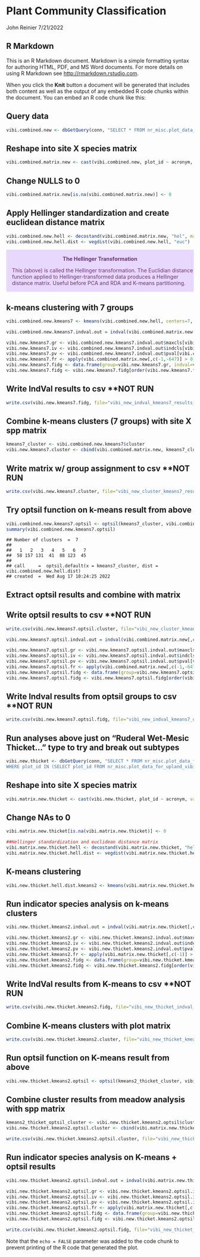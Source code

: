 Plant Community Classification
================
John Reinier
7/21/2022

## R Markdown

This is an R Markdown document. Markdown is a simple formatting syntax
for authoring HTML, PDF, and MS Word documents. For more details on
using R Markdown see <http://rmarkdown.rstudio.com>.

When you click the **Knit** button a document will be generated that
includes both content as well as the output of any embedded R code
chunks within the document. You can embed an R code chunk like this:

## Query data

``` r
vibi.combined.new <- dbGetQuery(conn, "SELECT * FROM nr_misc.plot_data_for_veg_comm_analysis_newest_sample;")
```

## Reshape into site X species matrix

``` r
vibi.combined.matrix.new <- cast(vibi.combined.new, plot_id ~ acronym, value='abundance', fun="mean")
```

## Change NULLS to 0

``` r
vibi.combined.matrix.new[is.na(vibi.combined.matrix.new)] <- 0
```

## Apply Hellinger standardization and create euclidean distance matrix

``` r
vibi.combined.new.hell <- decostand(vibi.combined.matrix.new, "hel", margin = 1)
vibi.combined.new.hell.dist <- vegdist(vibi.combined.new.hell, "euc")
```

<div class="warning"
style="padding:0.1em; background-color:#E9D8FD; color:#69337A">

<span>
<p style="margin-top:1em; text-align:center">
<b>The Hellinger Transformation</b>
</p>
<p style="margin-left:1em;">
This (above) is called the Hellinger transformation. The Euclidian
distance function applied to Hellinger-transformed data produces a
Hellinger distance matrix. Useful before PCA and RDA and K-means
partitioning.
</p>

</span>

</div>

## k-means clustering with 7 groups

``` r
vibi.combined.new.kmeans7 <- kmeans(vibi.combined.new.hell, centers=7, nstart=100)
```

``` r
vibi.combined.new.kmeans7.indval.out = indval(vibi.combined.matrix.new[,c(-1,-647)], vibi.combined.new.kmeans7$cluster, numitr=10000)

vibi.new.kmeans7.gr <- vibi.combined.new.kmeans7.indval.out$maxcls[vibi.combined.new.kmeans7.indval.out$pval <= 0.05]
vibi.new.kmeans7.iv <- vibi.combined.new.kmeans7.indval.out$indcls[vibi.combined.new.kmeans7.indval.out$pval <= 0.05]
vibi.new.kmeans7.pv <- vibi.combined.new.kmeans7.indval.out$pval[vibi.combined.new.kmeans7.indval.out$pval <= 0.05]
vibi.new.kmeans7.fr <- apply(vibi.combined.matrix.new[,c(-1,-647)] > 0, 2, sum)[vibi.combined.new.kmeans7.indval.out$pval <= 0.05]
vibi.new.kmeans7.fidg <- data.frame(group=vibi.new.kmeans7.gr, indval=vibi.new.kmeans7.iv, pvalue=vibi.new.kmeans7.pv, freq=vibi.new.kmeans7.fr)
vibi.new.kmeans7.fidg <- vibi.new.kmeans7.fidg[order(vibi.new.kmeans7.fidg$group, -vibi.new.kmeans7.fidg$indval),]
```

## Write IndVal results to csv \*\*NOT RUN

``` r
write.csv(vibi.new.kmeans7.fidg, file="vibi_new_indval_kmeans7_results_07222022.csv")
```

## Combine k-means clusters (7 groups) with site X spp matrix

``` r
kmeans7_cluster <- vibi.combined.new.kmeans7$cluster
vibi.new.kmeans7.cluster <- cbind(vibi.combined.matrix.new, kmeans7_cluster)
```

## Write matrix w/ group assignment to csv \*\*NOT RUN

``` r
write.csv(vibi.new.kmeans7.cluster, file="vibi_new_cluster_kmeans7_results_04182022.csv")
```

## Try optsil function on k-means result from above

``` r
vibi.combined.new.kmeans7.optsil <- optsil(kmeans7_cluster, vibi.combined.new.hell.dist)
summary(vibi.combined.new.kmeans7.optsil)
```

    ## Number of clusters  =  7 
    ## 
    ##   1   2   3   4   5   6   7 
    ##  58 157 131  41  88 123  45 
    ## 
    ## call     =  optsil.default(x = kmeans7_cluster, dist = vibi.combined.new.hell.dist) 
    ## created  =  Wed Aug 17 10:24:25 2022

## Extract optsil results and combine with matrix

## Write optsil results to csv \*\*NOT RUN

``` r
write.csv(vibi.new.kmeans7.optsil.cluster, file="vibi_new_cluster_kmeans7_optsil_results_04182022.csv")
```

``` r
vibi.new.kmeans7.optsil.indval.out = indval(vibi.combined.matrix.new[,c(-1,-647)], vibi.combined.new.kmeans7.optsil$clustering, numitr=10000)

vibi.new.kmeans7.optsil.gr <- vibi.new.kmeans7.optsil.indval.out$maxcls[vibi.new.kmeans7.optsil.indval.out$pval <= 0.05]
vibi.new.kmeans7.optsil.iv <- vibi.new.kmeans7.optsil.indval.out$indcls[vibi.new.kmeans7.optsil.indval.out$pval <= 0.05]
vibi.new.kmeans7.optsil.pv <- vibi.new.kmeans7.optsil.indval.out$pval[vibi.new.kmeans7.optsil.indval.out$pval <= 0.05]
vibi.new.kmeans7.optsil.fr <- apply(vibi.combined.matrix.new[,c(-1,-647)] > 0, 2, sum)[vibi.new.kmeans7.optsil.indval.out$pval <= 0.05]
vibi.new.kmeans7.optsil.fidg <- data.frame(group=vibi.new.kmeans7.optsil.gr, indval=vibi.new.kmeans7.optsil.iv, pvalue=vibi.new.kmeans7.optsil.pv, freq=vibi.new.kmeans7.optsil.fr)
vibi.new.kmeans7.optsil.fidg <- vibi.new.kmeans7.optsil.fidg[order(vibi.new.kmeans7.optsil.fidg$group, -vibi.new.kmeans7.optsil.fidg$indval),]
```

## Write Indval results from optsil groups to csv \*\*NOT RUN

``` r
write.csv(vibi.new.kmeans7.optsil.fidg, file="vibi_new_indval_kmeans7_optsil_results_04182022.csv")
```

## Run analyses above just on “Ruderal Wet-Mesic Thicket…” type to try and break out subtypes

``` r
vibi.new.thicket <- dbGetQuery(conn, "SELECT * FROM nr_misc.plot_data_for_veg_comm_analysis_newest_sample
WHERE plot_id IN (SELECT plot_id FROM nr_misc.plot_data_for_upland_vibi_development WHERE group_description = 'Ruderal Wet-Mesic Shrubland and Thicket');")
```

## Reshape into site X species matrix

``` r
vibi.matrix.new.thicket <- cast(vibi.new.thicket, plot_id ~ acronym, value='abundance', fun="mean")
```

## Change NAs to 0

``` r
vibi.matrix.new.thicket[is.na(vibi.matrix.new.thicket)] <- 0
```

``` r
##Hellinger standardization and euclidean distance matrix
vibi.matrix.new.thicket.hell <- decostand(vibi.matrix.new.thicket, "hel", margin = 1)
vibi.matrix.new.thicket.hell.dist <- vegdist(vibi.matrix.new.thicket.hell, "euc")
```

## K-means clustering

``` r
vibi.new.thicket.hell.dist.kmeans2 <- kmeans(vibi.matrix.new.thicket.hell, centers=2, nstart=100)
```

## Run indicator species analysis on k-means clusters

``` r
vibi.new.thicket.kmeans2.indval.out = indval(vibi.matrix.new.thicket[,c(-1)], vibi.new.thicket.hell.dist.kmeans2$cluster, numitr=10000)

vibi.new.thicket.kmeans2.gr <- vibi.new.thicket.kmeans2.indval.out$maxcls[vibi.new.thicket.kmeans2.indval.out$pval <= 0.05]
vibi.new.thicket.kmeans2.iv <- vibi.new.thicket.kmeans2.indval.out$indcls[vibi.new.thicket.kmeans2.indval.out$pval <= 0.05]
vibi.new.thicket.kmeans2.pv <- vibi.new.thicket.kmeans2.indval.out$pval[vibi.new.thicket.kmeans2.indval.out$pval <= 0.05]
vibi.new.thicket.kmeans2.fr <- apply(vibi.matrix.new.thicket[,c(-1)] > 0, 2, sum)[vibi.new.thicket.kmeans2.indval.out$pval <= 0.05]
vibi.new.thicket.kmeans2.fidg <- data.frame(group=vibi.new.thicket.kmeans2.gr, indval=vibi.new.thicket.kmeans2.iv, pvalue=vibi.new.thicket.kmeans2.pv, freq=vibi.new.thicket.kmeans2.fr)
vibi.new.thicket.kmeans2.fidg <- vibi.new.thicket.kmeans2.fidg[order(vibi.new.thicket.kmeans2.fidg$group, -vibi.new.thicket.kmeans2.fidg$indval),]
```

## Write IndVal results from K-means to csv \*\*NOT RUN

``` r
write.csv(vibi.new.thicket.kmeans2.fidg, file="vibi_new_thicket_indval_kmeans2_results_04192022.csv")
```

## Combine K-means clusters with plot matrix

``` r
write.csv(vibi.new.thicket.kmeans2.cluster, file="vibi_new_thicket_kmeans2_results_04192022.csv")
```

## Run optsil function on K-means result from above

``` r
vibi.new.thicket.kmeans2.optsil <- optsil(kmeans2_thicket_cluster, vibi.matrix.new.thicket.hell.dist)
```

## Combine cluster results from meadow analysis with spp matrix

``` r
kmeans2_thicket_optsil_cluster <- vibi.new.thicket.kmeans2.optsil$clustering 
vibi.new.thicket.kmeans2.optsil.cluster <- cbind(vibi.matrix.new.thicket, kmeans2_thicket_optsil_cluster)
```

``` r
write.csv(vibi.new.thicket.kmeans2.optsil.cluster, file="vibi_new_thicket_kmeans2_optsil_results_04192022.csv")
```

## Run indicator species analysis on K-means + optsil results

``` r
vibi.new.thicket.kmeans2.optsil.indval.out = indval(vibi.matrix.new.thicket[,c(-1)], vibi.new.thicket.kmeans2.optsil$clustering, numitr=10000)

vibi.new.thicket.kmeans2.optsil.gr <- vibi.new.thicket.kmeans2.optsil.indval.out$maxcls[vibi.new.thicket.kmeans2.optsil.indval.out$pval <= 0.05]
vibi.new.thicket.kmeans2.optsil.iv <- vibi.new.thicket.kmeans2.optsil.indval.out$indcls[vibi.new.thicket.kmeans2.optsil.indval.out$pval <= 0.05]
vibi.new.thicket.kmeans2.optsil.pv <- vibi.new.thicket.kmeans2.optsil.indval.out$pval[vibi.new.thicket.kmeans2.optsil.indval.out$pval <= 0.05]
vibi.new.thicket.kmeans2.optsil.fr <- apply(vibi.matrix.new.thicket[,c(-1)] > 0, 2, sum)[vibi.new.thicket.kmeans2.optsil.indval.out$pval <= 0.05]
vibi.new.thicket.kmeans2.optsil.fidg <- data.frame(group=vibi.new.thicket.kmeans2.optsil.gr, indval=vibi.new.thicket.kmeans2.optsil.iv, pvalue=vibi.new.thicket.kmeans2.optsil.pv, freq=vibi.new.thicket.kmeans2.optsil.fr)
vibi.new.thicket.kmeans2.optsil.fidg <- vibi.new.thicket.kmeans2.optsil.fidg[order(vibi.new.thicket.kmeans2.optsil.fidg$group, -vibi.new.thicket.kmeans2.optsil.fidg$indval),]
```

``` r
write.csv(vibi.new.thicket.kmeans2.optsil.fidg, file="vibi_new_thicket_indval_kmeans2_optsil_results_04192022.csv")
```

Note that the `echo = FALSE` parameter was added to the code chunk to
prevent printing of the R code that generated the plot.
